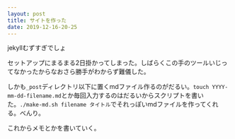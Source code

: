 ```yaml
---
layout: post
title: サイトを作った
date: 2019-12-16-20-25
---
```


jekyllむずすぎでしょ

セットアップにまるまる2日掛かってしまった。しばらくこの手のツールいじってなかったからなおさら勝手がわからず難儀した。

しかも`_post`ディレクトリ以下に置くmdファイル作るのがだるい。`touch YYYY-mm-dd-filename.md`とか毎回入力するのはだるいからスクリプトを書いた。`./make-md.sh filename タイトル`でそれっぽいmdファイルを作ってくれる。べんり。

これからメモとかを書いていく。

